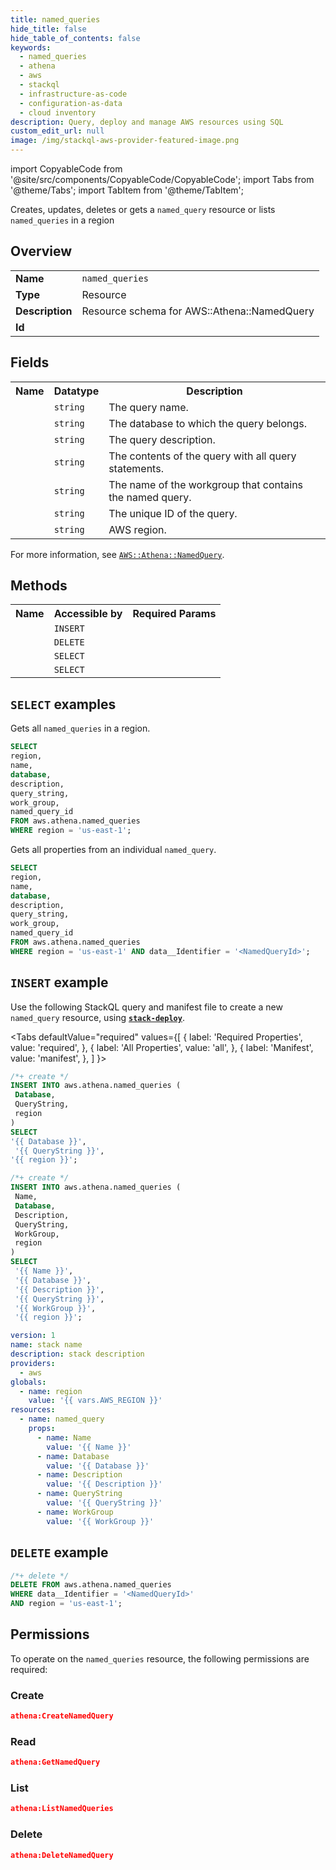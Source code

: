 ```yaml
---
title: named_queries
hide_title: false
hide_table_of_contents: false
keywords:
  - named_queries
  - athena
  - aws
  - stackql
  - infrastructure-as-code
  - configuration-as-data
  - cloud inventory
description: Query, deploy and manage AWS resources using SQL
custom_edit_url: null
image: /img/stackql-aws-provider-featured-image.png
---
```


import CopyableCode from '@site/src/components/CopyableCode/CopyableCode';
import Tabs from '@theme/Tabs';
import TabItem from '@theme/TabItem';

Creates, updates, deletes or gets a <code>named_query</code> resource or lists <code>named_queries</code> in a region

## Overview
<table>
<tbody>
<tr><td><b>Name</b></td><td><code>named_queries</code></td></tr>
<tr><td><b>Type</b></td><td>Resource</td></tr>
<tr><td><b>Description</b></td><td>Resource schema for AWS::Athena::NamedQuery</td></tr>
<tr><td><b>Id</b></td><td><CopyableCode code="aws.athena.named_queries" /></td></tr>
</tbody>
</table>

## Fields
<table>
<tbody>
<tr><th>Name</th><th>Datatype</th><th>Description</th></tr><tr><td><CopyableCode code="name" /></td><td><code>string</code></td><td>The query name.</td></tr>
<tr><td><CopyableCode code="database" /></td><td><code>string</code></td><td>The database to which the query belongs.</td></tr>
<tr><td><CopyableCode code="description" /></td><td><code>string</code></td><td>The query description.</td></tr>
<tr><td><CopyableCode code="query_string" /></td><td><code>string</code></td><td>The contents of the query with all query statements.</td></tr>
<tr><td><CopyableCode code="work_group" /></td><td><code>string</code></td><td>The name of the workgroup that contains the named query.</td></tr>
<tr><td><CopyableCode code="named_query_id" /></td><td><code>string</code></td><td>The unique ID of the query.</td></tr>
<tr><td><CopyableCode code="region" /></td><td><code>string</code></td><td>AWS region.</td></tr>
</tbody>
</table>

For more information, see <a href="https://docs.aws.amazon.com/AWSCloudFormation/latest/UserGuide/aws-resource-athena-namedquery.html"><code>AWS::Athena::NamedQuery</code></a>.

## Methods

<table>
<tbody>
  <tr>
    <th>Name</th>
    <th>Accessible by</th>
    <th>Required Params</th>
  </tr>
  <tr>
    <td><CopyableCode code="create_resource" /></td>
    <td><code>INSERT</code></td>
    <td><CopyableCode code="Database, QueryString, region" /></td>
  </tr>
  <tr>
    <td><CopyableCode code="delete_resource" /></td>
    <td><code>DELETE</code></td>
    <td><CopyableCode code="data__Identifier, region" /></td>
  </tr>
  <tr>
    <td><CopyableCode code="list_resources" /></td>
    <td><code>SELECT</code></td>
    <td><CopyableCode code="region" /></td>
  </tr>
  <tr>
    <td><CopyableCode code="get_resource" /></td>
    <td><code>SELECT</code></td>
    <td><CopyableCode code="data__Identifier, region" /></td>
  </tr>
</tbody>
</table>

## `SELECT` examples
Gets all <code>named_queries</code> in a region.
```sql
SELECT
region,
name,
database,
description,
query_string,
work_group,
named_query_id
FROM aws.athena.named_queries
WHERE region = 'us-east-1';
```
Gets all properties from an individual <code>named_query</code>.
```sql
SELECT
region,
name,
database,
description,
query_string,
work_group,
named_query_id
FROM aws.athena.named_queries
WHERE region = 'us-east-1' AND data__Identifier = '<NamedQueryId>';
```

## `INSERT` example

Use the following StackQL query and manifest file to create a new <code>named_query</code> resource, using [__`stack-deploy`__](https://pypi.org/project/stack-deploy/).

<Tabs
    defaultValue="required"
    values={[
      { label: 'Required Properties', value: 'required', },
      { label: 'All Properties', value: 'all', },
      { label: 'Manifest', value: 'manifest', },
    ]
}>
<TabItem value="required">

```sql
/*+ create */
INSERT INTO aws.athena.named_queries (
 Database,
 QueryString,
 region
)
SELECT 
'{{ Database }}',
 '{{ QueryString }}',
'{{ region }}';
```
</TabItem>
<TabItem value="all">

```sql
/*+ create */
INSERT INTO aws.athena.named_queries (
 Name,
 Database,
 Description,
 QueryString,
 WorkGroup,
 region
)
SELECT 
 '{{ Name }}',
 '{{ Database }}',
 '{{ Description }}',
 '{{ QueryString }}',
 '{{ WorkGroup }}',
 '{{ region }}';
```
</TabItem>
<TabItem value="manifest">

```yaml
version: 1
name: stack name
description: stack description
providers:
  - aws
globals:
  - name: region
    value: '{{ vars.AWS_REGION }}'
resources:
  - name: named_query
    props:
      - name: Name
        value: '{{ Name }}'
      - name: Database
        value: '{{ Database }}'
      - name: Description
        value: '{{ Description }}'
      - name: QueryString
        value: '{{ QueryString }}'
      - name: WorkGroup
        value: '{{ WorkGroup }}'

```
</TabItem>
</Tabs>

## `DELETE` example

```sql
/*+ delete */
DELETE FROM aws.athena.named_queries
WHERE data__Identifier = '<NamedQueryId>'
AND region = 'us-east-1';
```

## Permissions

To operate on the <code>named_queries</code> resource, the following permissions are required:

### Create
```json
athena:CreateNamedQuery
```

### Read
```json
athena:GetNamedQuery
```

### List
```json
athena:ListNamedQueries
```

### Delete
```json
athena:DeleteNamedQuery
```
